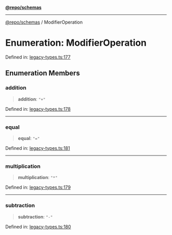 [**@repo/schemas**](../README.md)

---

[@repo/schemas](../README.md) / ModifierOperation

# Enumeration: ModifierOperation

Defined in: [legacy-types.ts:177](https://github.com/alexqguo/drinking-board-game-v3/blob/fc5adf9b53e666003d4a7f6c500cdc49fb9dbd39/packages/schemas/src/legacy-types.ts#L177)

## Enumeration Members

### addition

> **addition**: `"+"`

Defined in: [legacy-types.ts:178](https://github.com/alexqguo/drinking-board-game-v3/blob/fc5adf9b53e666003d4a7f6c500cdc49fb9dbd39/packages/schemas/src/legacy-types.ts#L178)

---

### equal

> **equal**: `"="`

Defined in: [legacy-types.ts:181](https://github.com/alexqguo/drinking-board-game-v3/blob/fc5adf9b53e666003d4a7f6c500cdc49fb9dbd39/packages/schemas/src/legacy-types.ts#L181)

---

### multiplication

> **multiplication**: `"*"`

Defined in: [legacy-types.ts:179](https://github.com/alexqguo/drinking-board-game-v3/blob/fc5adf9b53e666003d4a7f6c500cdc49fb9dbd39/packages/schemas/src/legacy-types.ts#L179)

---

### subtraction

> **subtraction**: `"-"`

Defined in: [legacy-types.ts:180](https://github.com/alexqguo/drinking-board-game-v3/blob/fc5adf9b53e666003d4a7f6c500cdc49fb9dbd39/packages/schemas/src/legacy-types.ts#L180)
